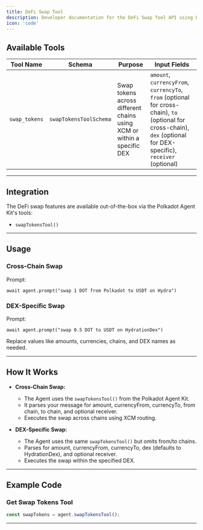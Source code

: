 ```yaml
---
title: DeFi Swap Tool
description: Developer documentation for the DeFi Swap Tool API using Polkadot Agent Kit
icon: 'code'  
---
```


## Available Tools

| Tool Name | Schema | Purpose | Input Fields |
|-----------|--------|---------|--------------|
| `swap_tokens` | `swapTokensToolSchema` | Swap tokens across different chains using XCM or within a specific DEX | `amount`, `currencyFrom`, `currencyTo`, `from` (optional for cross-chain), `to` (optional for cross-chain), `dex` (optional for DEX-specific), `receiver` (optional) |

---

## Integration

The DeFi swap features are available out-of-the-box via the Polkadot Agent Kit's tools:
- `swapTokensTool()`

---

## Usage

### Cross-Chain Swap
Prompt: 
```
await agent.prompt("swap 1 DOT from Polkadot to USDT on Hydra")
```

### DEX-Specific Swap
Prompt:
```
await agent.prompt("swap 0.5 DOT to USDT on HydrationDex")
```

Replace values like amounts, currencies, chains, and DEX names as needed.

---

## How It Works

- **Cross-Chain Swap:**
  - The Agent uses the `swapTokensTool()` from the Polkadot Agent Kit.
  - It parses your message for amount, currencyFrom, currencyTo, from chain, to chain, and optional receiver.
  - Executes the swap across chains using XCM routing.

- **DEX-Specific Swap:**
  - The Agent uses the same `swapTokensTool()` but omits from/to chains.
  - Parses for amount, currencyFrom, currencyTo, dex (defaults to HydrationDex), and optional receiver.
  - Executes the swap within the specified DEX.

---

## Example Code

### Get Swap Tokens Tool

```ts
const swapTokens = agent.swapTokensTool();
```

---